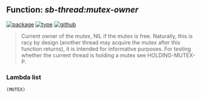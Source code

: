 ## Function: ***sb-thread:mutex-owner***
[![package](https://img.shields.io/badge/Package-SB--THREAD-5f9ea0.svg?style=social&colorA=999999)](../) [![type](https://img.shields.io/badge/Type-Function-5f9ea0.svg?style=social&colorA=999999)](../#function) [![github](https://img.shields.io/badge/GitHub-View_the_source-5f9ea0.svg?style=social&colorA=999999&logo=github)](https://github.com/sbcl/sbcl/blob/master/src/code/target-thread.lisp/) 

> Current owner of the mutex, NIL if the mutex is free. Naturally,
> this is racy by design (another thread may acquire the mutex after
> this function returns), it is intended for informative purposes. For
> testing whether the current thread is holding a mutex see
> HOLDING-MUTEX-P.

### Lambda list
```
(MUTEX)
```
